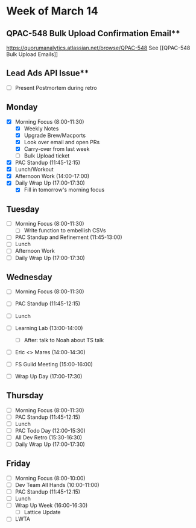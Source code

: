 # Week of March 14

## QPAC-548 Bulk Upload Confirmation Email**
https://quorumanalytics.atlassian.net/browse/QPAC-548
See [[QPAC-548 Bulk Upload Emails]]

## Lead Ads API Issue**
- [ ] Present Postmortem during retro

## Monday
 - [x] Morning Focus (8:00-11:30)
	 - [x] Weekly Notes
	 - [x] Upgrade Brew/Macports
	 - [x] Look over email and open PRs
	 - [x] Carry-over from last week
	 - [ ] Bulk Upload ticket
 - [x] PAC Standup (11:45-12:15)
 - [x] Lunch/Workout
 - [x] Afternoon Work (14:00-17:00)
 - [x] Daily Wrap Up (17:00-17:30)
	 - [x] Fill in tomorrow's morning focus

## Tuesday
 - [ ] Morning Focus (8:00-11:30)
	 - [ ] Write function to embellish CSVs
 - [ ] PAC Standup and Refinement (11:45-13:00)
 - [ ] Lunch
 - [ ] Afternoon Work
 - [ ] Daily Wrap Up (17:00-17:30)

## Wednesday
 - [ ] Morning Focus (8:00-11:30)
 - [ ] PAC Standup (11:45-12:15)
 - [ ] Lunch
 - [ ] Learning Lab (13:00-14:00)
	 - [ ] After: talk to Noah about TS talk
 - [ ] Eric <> Mares (14:00-14:30)
 - [ ] FS Guild Meeting (15:00-16:00)
 - [ ] Wrap Up Day (17:00-17:30)


## Thursday
 - [ ] Morning Focus (8:00-11:30)
 - [ ] PAC Standup (11:45-12:15)
 - [ ] Lunch
 - [ ] PAC Todo Day (12:00-15:30)
 - [ ] All Dev Retro (15:30-16:30)
 - [ ] Daily Wrap Up (17:00-17:30)

## Friday
 - [ ] Morning Focus (8:00-10:00)
 - [ ] Dev Team All Hands (10:00-11:00)
 - [ ] PAC Standup (11:45-12:15)
 - [ ] Lunch
 - [ ] Wrap Up Week (16:00-16:30)
	 - [ ] Lattice Update
 - [ ] LWTA